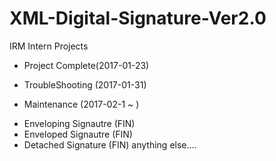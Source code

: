 # XML-Digital-Signature-Ver2.0
IRM Intern Projects 

+ Project Complete(2017-01-23)

+ TroubleShooting (2017-01-31)

+ Maintenance (2017-02-1 ~ )
 * Enveloping Signautre (FIN)
 * Enveloped Signautre (FIN) 
 * Detached Signature (FIN)
 anything else....
 
